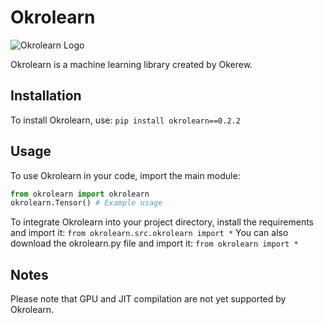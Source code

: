 # Okrolearn

![Okrolearn Logo](https://github.com/Okerew/okrolearn/assets/93822247/2c3e95ea-394d-4e29-8b97-13281ee695b7)

Okrolearn is a machine learning library created by Okerew.

## Installation

To install Okrolearn, use:
`pip install okrolearn==0.2.2`


## Usage

To use Okrolearn in your code, import the main module:
```python
from okrolearn import okrolearn
okrolearn.Tensor() # Example usage
```
To integrate Okrolearn into your project directory, install the requirements and import it:
`from okrolearn.src.okrolearn import *`
You can also download the okrolearn.py file and import it:
`from okrolearn import *`
## Notes
Please note that GPU and JIT compilation are not yet supported by Okrolearn.
